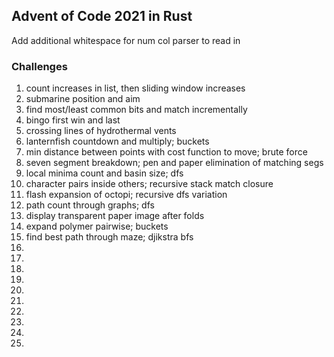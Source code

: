 ## Advent of Code 2021 in Rust

Add additional whitespace for num col parser to read in

### Challenges
1. count increases in list, then sliding window increases
2. submarine position and aim
3. find most/least common bits and match incrementally
4. bingo first win and last
5. crossing lines of hydrothermal vents
6. lanternfish countdown and multiply; buckets
7. min distance between points with cost function to move; brute force
8. seven segment breakdown; pen and paper elimination of matching segs
9. local minima count and basin size; dfs
10. character pairs inside others; recursive stack match closure
11. flash expansion of octopi; recursive dfs variation
12. path count through graphs; dfs
13. display transparent paper image after folds
14. expand polymer pairwise; buckets
15. find best path through maze; djikstra bfs
16. 
17. 
18. 
19. 
20. 
21. 
22. 
23. 
24. 
25. 